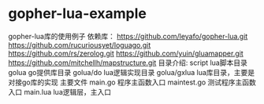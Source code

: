 # gopher-lua-example
gopher-lua库的使用例子
依赖库：
https://github.com/leyafo/gopher-lua.git
https://github.com/rucuriousyet/loguago.git
https://github.com/rs/zerolog.git
https://github.com/yuin/gluamapper.git
https://github.com/mitchellh/mapstructure.git
目录介绍:
script	lua脚本目录
golua	go提供库目录
golua/do	lua逻辑实现目录
golua/gxlua lua库目录，主要是对接go库的实现
主要文件
main.go	程序主函数入口
maintest.go 测试程序主函数入口
main.lua lua逻辑层，主入口
